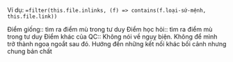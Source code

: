Ví dụ: `=filter(this.file.inlinks, (f) => contains(f.loại-sứ-mệnh, this.file.link))`

Điểm giống:: tìm ra điểm mù trong tư duy
Điểm học hỏi:: tìm ra điểm mù trong tư duy
Điểm khác của QC:: Không nói về nguỵ biện. Không để mình trở thành ngoa ngoắt sau đó. Hướng đến những kết nối khác bối cảnh nhưng chung bản chất
